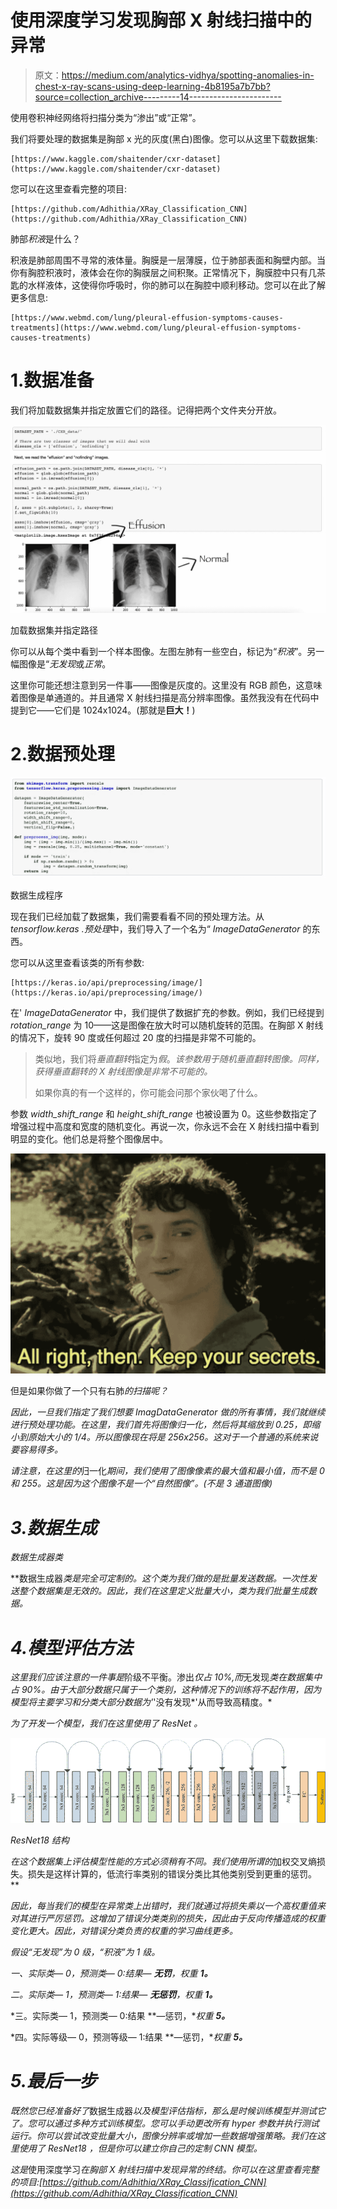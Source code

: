 # 使用深度学习发现胸部 X 射线扫描中的异常

> 原文：<https://medium.com/analytics-vidhya/spotting-anomalies-in-chest-x-ray-scans-using-deep-learning-4b8195a7b7bb?source=collection_archive---------14----------------------->

使用卷积神经网络将扫描分类为“渗出”或“正常”。

我们将要处理的数据集是胸部 x 光的灰度(黑白)图像。您可以从这里下载数据集:

```
[https://www.kaggle.com/shaitender/cxr-dataset](https://www.kaggle.com/shaitender/cxr-dataset)
```

您可以在这里查看完整的项目:

```
[https://github.com/Adhithia/XRay_Classification_CNN](https://github.com/Adhithia/XRay_Classification_CNN)
```

肺部*积液*是什么？

积液是肺部周围不寻常的液体量。胸膜是一层薄膜，位于肺部表面和胸壁内部。当你有胸腔积液时，液体会在你的胸膜层之间积聚。正常情况下，胸膜腔中只有几茶匙的水样液体，这使得你呼吸时，你的肺可以在胸腔中顺利移动。您可以在此了解更多信息:

```
[https://www.webmd.com/lung/pleural-effusion-symptoms-causes-treatments](https://www.webmd.com/lung/pleural-effusion-symptoms-causes-treatments)
```

# 1.数据准备

我们将加载数据集并指定放置它们的路径。记得把两个文件夹分开放。

![](img/e1ad4a718e578e3015051b4606638b90.png)

加载数据集并指定路径

你可以从每个类中看到一个样本图像。左图左肺有一些空白，标记为“*积液*”。另一幅图像是“*无发现*或*正常*。

这里你可能还想注意到另一件事——图像是灰度的。这里没有 RGB 颜色，这意味着图像是单通道的。并且通常 X 射线扫描是高分辨率图像。虽然我没有在代码中提到它——它们是 1024x1024。(那就是**巨大！**)

# 2.数据预处理

![](img/b5357d00e52072006506ade959655555.png)

数据生成程序

现在我们已经加载了数据集，我们需要看看不同的预处理方法。从 *tensorflow.keras .预处理*中，我们导入了一个名为“ *ImageDataGenerator* 的东西。

您可以从这里查看该类的所有参数:

```
[https://keras.io/api/preprocessing/image/](https://keras.io/api/preprocessing/image/)
```

在' *ImageDataGenerator* 中，我们提供了数据扩充的参数。例如，我们已经提到 *rotation_range* 为 10——这是图像在放大时可以随机旋转的范围。在胸部 X 射线的情况下，旋转 90 度或任何超过 20 度的扫描是非常不可能的。

> 类似地，我们将*垂直翻转*指定为*假*。*该参数用于随机垂直翻转图像。同样，获得垂直翻转的 X 射线图像是非常不可能的。*
> 
> 如果你真的有一个这样的，你可能会问那个家伙喝了什么。

参数 *width_shift_range* 和 *height_shift_range* 也被设置为 0。这些参数指定了增强过程中高度和宽度的随机变化。再说一次，你永远不会在 X 射线扫描中看到明显的变化。他们总是将整个图像居中。

![](img/2cb5c7630a321223ec36f19c611fefea.png)

但是如果你做了一个只有右肺*的扫描呢？*

*因此，一旦我们指定了我们想要 *ImagDataGenerator* 做的所有事情，我们就继续进行预处理功能。在这里，我们首先将图像归一化，然后将其缩放到 0.25，即缩小到原始大小的 1/4。所以图像现在将是 256x256。这对于一个普通的系统来说要容易得多。*

*请注意，在这里的*归一化*期间，我们使用了图像像素的最大值和最小值，而不是 0 和 255。这是因为这个图像不是一个“*自然图像*”。(不是 3 通道图像)*

# *3.数据生成*

*数据生成器类*

**数据生成器*类是完全可定制的。这个类为我们做的是批量发送数据。一次性发送整个数据集是无效的。因此，我们在这里定义批量大小，类为我们批量生成数据。*

# *4.模型评估方法*

*这里我们应该注意的一件事是*阶级不平衡。渗出*仅占 10%,而*无发现*类在数据集中占 90%。由于大部分数据只属于一个类别，这种情况下的训练将不起作用，因为模型将主要学习和分类大部分数据为'*'没有发现*'从而导致高精度。*

*为了开发一个模型，我们在这里使用了 *ResNet* 。*

*![](img/ab968a7745f1ebde86a97fb6e1912e5f.png)*

*ResNet18 结构*

*在这个数据集上评估模型性能的方式必须稍有不同。我们使用所谓的*加权交叉熵损失。损失是这样计算的，低流行率类别的错误分类比其他类别受到更重的惩罚。**

*因此，每当我们的模型在异常类上出错时，我们就通过将损失乘以一个高权重值来对其进行严厉惩罚。这增加了错误分类类别的损失，因此由于反向传播造成的权重变化更大。因此，对错误分类负责的权重的学习曲线更多。*

*假设“*无发现*”为 0 级，“*积液*”为 1 级。*

*一、实际类— 0，预测类— 0:结果— **无罚**，权重 **1。***

*二。实际类— 1，预测类— 1:结果— **无惩罚**，权重 **1。***

*三。实际类— 1，预测类— 0:结果 **—惩罚，**权重 **5。***

*四。实际等级— 0，预测等级— 1:结果 **—惩罚，**权重 **5。***

# *5.最后一步*

*既然您已经准备好了*数据生成器*以及模型评估指标，那么是时候训练模型并测试它了。您可以通过多种方式训练模型。您可以手动更改所有 hyper 参数并执行测试运行。你可以尝试改变批量大小，图像分辨率或增加一些数据增强策略。我们在这里使用了 *ResNet18* ，但是你可以建立你自己的定制 CNN 模型。*

*这是*使用深度学习*在胸部 X 射线扫描中发现异常的终结。你可以在这里查看完整的项目:[https://github.com/Adhithia/XRay_Classification_CNN](https://github.com/Adhithia/XRay_Classification_CNN)*